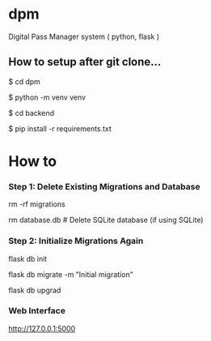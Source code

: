 # dpm
Digital Pass Manager system ( python, flask )


## How to setup after git clone...
$ cd dpm

$ python -m venv venv

$ cd backend

$ pip install -r requirements.txt


# How to

### Step 1: Delete Existing Migrations and Database
rm -rf migrations

rm database.db  # Delete SQLite database (if using SQLite)

### Step 2: Initialize Migrations Again
flask db init

flask db migrate -m "Initial migration"

flask db upgrad


### Web Interface 
http://127.0.0.1:5000

